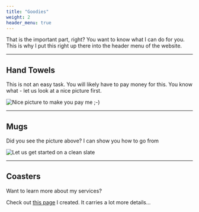 ```yaml
---
title: "Goodies"
weight: 2
header_menu: true
---
```


That is the important part, right? You want to know what I can do for you. This is why I put this right up there into the header menu of the website.

---

## Hand Towels

This is not an easy task. You will likely have to pay money for this. You know what - let us look at a nice picture first.

![Nice picture to make you pay me ;-)](images/selective-focus-photography-of-pasta-with-tomato-and-basil-1279330.jpg)

---

## Mugs

Did you see the picture above? I can show you how to go from

![Let us get started on a clean slate](images/board-bunch-cooking-food-349609.jpg)

---

## Coasters
Want to learn more about my services?

Check out [this page](services) I created. It carries a lot more details...
